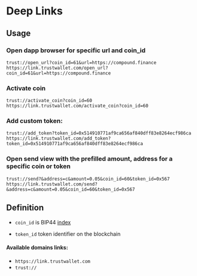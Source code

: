 # Deep Links

## Usage 
### Open dapp browser for specific url and coin_id
```
trust://open_url?coin_id=61&url=https://compound.finance
https://link.trustwallet.com/open_url?coin_id=61&url=https://compound.finance
```
### Activate coin
```
trust://activate_coin?coin_id=60
https://link.trustwallet.com/activate_coin?coin_id=60
```

### Add custom token:
```
trust://add_token?token_id=0x514910771af9ca656af840dff83e8264ecf986ca
https://link.trustwallet.com/add_token?token_id=0x514910771af9ca656af840dff83e8264ecf986ca
```

### Open send view with the prefilled amount, address for a specific coin or token
```
trust://send?&address=c&amount=0.05&coin_id=60&token_id=0x567
https://link.trustwallet.com/send?&address=c&amount=0.05&coin_id=60&token_id=0x567
```

## Definition

- `coin_id` is BIP44 [index](https://github.com/satoshilabs/slips/blob/master/slip-0044.md)

- `token_id` token identifier on the blockchain

#### Available domains links:

- `https://link.trustwallet.com`
- `trust://`
